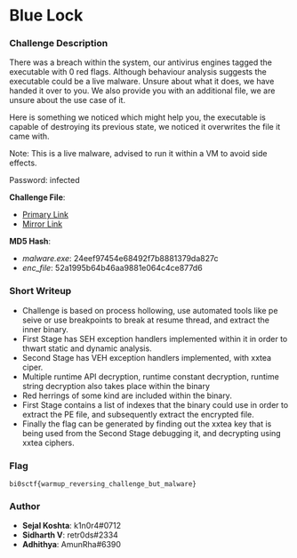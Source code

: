 # Blue Lock

### Challenge Description

There was a breach within the system, our antivirus engines tagged the executable with 0 red flags. Although behaviour analysis suggests the executable could be a live malware. Unsure about what it does, we have handed it over to you. We also provide you with an additional file, we are unsure about the use case of it.

Here is something we noticed which might help you, the executable is capable of destroying its previous state, we noticed it overwrites the file it came with. 

Note: This is a live malware, advised to run it within a VM to avoid side effects.

Password: infected

**Challenge File**:
+ [Primary Link](https://drive.google.com/file/d/1tyQC5P7hYYjCTZcptn8-NCdierANnQ31/view?usp=share_link)
+ [Mirror Link]()

**MD5 Hash**: 

+ *malware.exe*: 24eef97454e68492f7b8881379da827c
+ *enc_file*: 52a1995b64b46aa9881e064c4ce877d6

### Short Writeup

+  Challenge is based on process hollowing, use automated tools like pe seive or use breakpoints to break at resume thread, and extract the inner binary.
+  First Stage has SEH exception handlers implemented within it in order to thwart static and dynamic analysis.
+  Second Stage has VEH exception handlers implemented, with xxtea ciper.
+  Multiple runtime API decryption, runtime constant decryption, runtime string decryption also takes place within the binary
+  Red herrings of some kind are included within the binary.
+  First Stage contains a list of indexes that the binary could use in order to extract the PE file, and subsequently extract the encrypted file. 
+  Finally the flag can be generated by finding out the xxtea key that is being used from the Second Stage debugging it, and decrypting using xxtea ciphers.

### Flag

`bi0sctf{warmup_reversing_challenge_but_malware}`

### Author

+ **Sejal Koshta**: k1n0r4#0712
+ **Sidharth V**: retr0ds#2334
+ **Adhithya**:  AmunRha#6390
